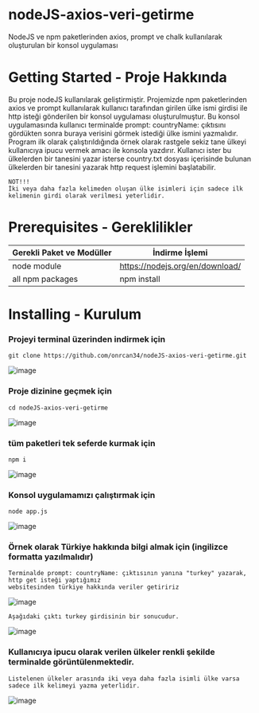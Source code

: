 # nodeJS-axios-veri-getirme
NodeJS ve npm paketlerinden axios, prompt ve chalk kullanılarak oluşturulan bir konsol uygulaması

# Getting Started - Proje Hakkında
Bu proje nodeJS kullanılarak geliştirmiştir. Projemizde npm paketlerinden axios ve prompt kullanılarak kullanıcı tarafından girilen ülke ismi girdisi ile http isteği gönderilen bir konsol uygulaması oluşturulmuştur. Bu konsol uygulamasında kullanıcı terminalde prompt: countryName: çıktısını gördükten sonra buraya verisini görmek istediği ülke ismini yazmalıdır. Program ilk olarak çalıştırıldığında örnek olarak rastgele sekiz tane ülkeyi kullanıcıya ipucu vermek amacı ile konsola yazdırır. Kullanıcı ister bu ülkelerden bir tanesini yazar isterse country.txt dosyası içerisinde bulunan ülkelerden bir tanesini yazarak http request işlemini başlatabilir. 
```
NOT!!!
İki veya daha fazla kelimeden oluşan ülke isimleri için sadece ilk kelimenin girdi olarak verilmesi yeterlidir.
```

# Prerequisites - Gereklilikler
| Gerekli Paket ve Modüller | İndirme İşlemi |
| ------ | ------ |
| node module | https://nodejs.org/en/download/ |
| all npm packages | npm install |

# Installing - Kurulum

### Projeyi terminal üzerinden indirmek için
```
git clone https://github.com/onrcan34/nodeJS-axios-veri-getirme.git
```
![image](https://user-images.githubusercontent.com/64845818/182032559-f9ac6b24-fa2f-4496-b413-e17b1057f8ee.png)

### Proje dizinine geçmek için
```
cd nodeJS-axios-veri-getirme
```
![image](https://user-images.githubusercontent.com/64845818/182032602-2dedee16-10dd-4c98-af3a-c398f9010011.png)

### tüm paketleri tek seferde kurmak için
```
npm i
```
![image](https://user-images.githubusercontent.com/64845818/182032695-fa1c572f-f776-4d47-b077-9328bc60fb2a.png)


### Konsol uygulamamızı çalıştırmak için
```
node app.js 
```
![image](https://user-images.githubusercontent.com/64845818/182032970-6b684a6a-b4f1-4546-bfdf-342e79c0c866.png)

### Örnek olarak Türkiye hakkında bilgi almak için (ingilizce formatta yazılmalıdır)
```
Terminalde prompt: countryName: çıktısının yanına "turkey" yazarak, http get isteği yaptığımız 
websitesinden türkiye hakkında veriler getiririz
```
![image](https://user-images.githubusercontent.com/64845818/182033100-8e529da6-1605-43d9-9377-464cfbc5f695.png)

```
Aşağıdaki çıktı turkey girdisinin bir sonucudur.
```
![image](https://user-images.githubusercontent.com/64845818/182033394-87f938cc-eead-4dcf-80cb-877a43ac73c3.png)


### Kullanıcıya ipucu olarak verilen ülkeler renkli şekilde terminalde görüntülenmektedir.
```
Listelenen ülkeler arasında iki veya daha fazla isimli ülke varsa sadece ilk kelimeyi yazma yeterlidir.
```
![image](https://user-images.githubusercontent.com/64845818/182033135-9c835f19-af40-4ccd-9a45-fcfbb58e5f00.png)



